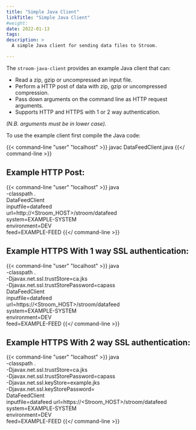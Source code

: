 ```yaml
---
title: "Simple Java Client"
linkTitle: "Simple Java Client"
#weight:
date: 2022-01-13
tags: 
description: >
  A simple Java client for sending data files to Stroom.

---
```


The `stroom-java-client` provides an example Java client that can:

* Read a zip, gzip or uncompressed an input file.
* Perform a HTTP post of data with zip, gzip or uncompressed compression.
* Pass down arguments on the command line as HTTP request arguments.
* Supports HTTP and HTTPS with 1 or 2 way authentication.

*(N.B. arguments must be in lower case).*

To use the example client first compile the Java code:

{{< command-line "user" "localhost" >}}
javac DataFeedClient.java
{{</ command-line >}}


## Example HTTP Post:

{{< command-line "user" "localhost" >}}
java \
-classpath . \
DataFeedClient \
inputfile=datafeed \
url=http://<Stroom_HOST>/stroom/datafeed \
system=EXAMPLE-SYSTEM \
environment=DEV \
feed=EXAMPLE-FEED
{{</ command-line >}}


## Example HTTPS With 1 way SSL authentication:

{{< command-line "user" "localhost" >}}
java \
-classpath . \
-Djavax.net.ssl.trustStore=ca.jks \
-Djavax.net.ssl.trustStorePassword=capass \
DataFeedClient \
inputfile=datafeed \
url=https://<Stroom_HOST>/stroom/datafeed \
system=EXAMPLE-SYSTEM \
environment=DEV \
feed=EXAMPLE-FEED
{{</ command-line >}}


## Example HTTPS With 2 way SSL authentication:

{{< command-line "user" "localhost" >}}
java \
-classpath . \
-Djavax.net.ssl.trustStore=ca.jks \
-Djavax.net.ssl.trustStorePassword=capass \
-Djavax.net.ssl.keyStore=example.jks \
-Djavax.net.ssl.keyStorePassword=<PASSWORD> \
DataFeedClient \
inputfile=datafeed url=https://<Stroom_HOST>/stroom/datafeed \
system=EXAMPLE-SYSTEM \
environment=DEV \
feed=EXAMPLE-FEED
{{</ command-line >}}
